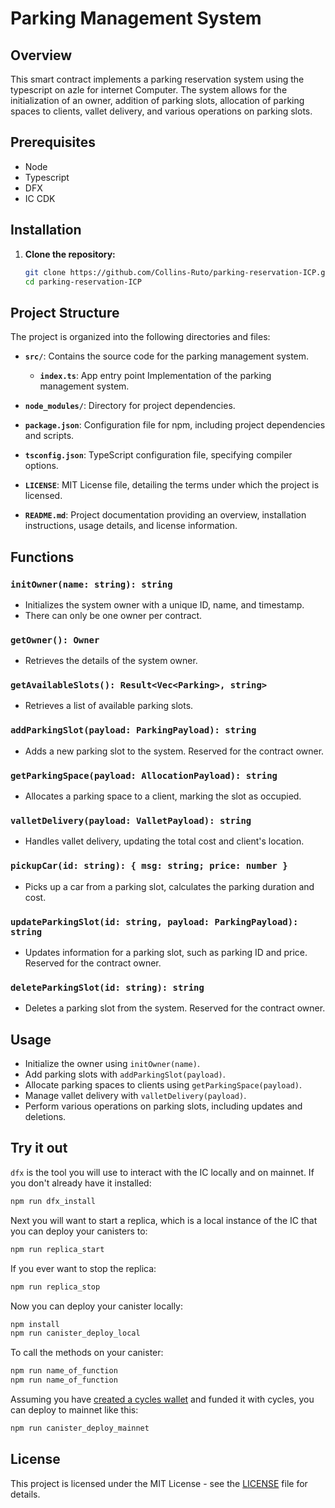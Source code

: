 # Parking Management System

## Overview

This smart contract implements a parking reservation system using the typescript on azle for internet Computer. The system allows for the initialization of an owner, addition of parking slots, allocation of parking spaces to clients, vallet delivery, and various operations on parking slots.

## Prerequisites

- Node
- Typescript
- DFX
- IC CDK

## Installation

1. **Clone the repository:**

    ```bash
    git clone https://github.com/Collins-Ruto/parking-reservation-ICP.git
    cd parking-reservation-ICP
    ```

## Project Structure

The project is organized into the following directories and files:

- **`src/`**: Contains the source code for the parking management system.
  - **`index.ts`**: App entry point Implementation of the parking management system.

- **`node_modules/`**: Directory for project dependencies.

- **`package.json`**: Configuration file for npm, including project dependencies and scripts.

- **`tsconfig.json`**: TypeScript configuration file, specifying compiler options.

- **`LICENSE`**: MIT License file, detailing the terms under which the project is licensed.

- **`README.md`**: Project documentation providing an overview, installation instructions, usage details, and license information.

## Functions

### `initOwner(name: string): string`

- Initializes the system owner with a unique ID, name, and timestamp.
- There can only be one owner per contract.

### `getOwner(): Owner`

- Retrieves the details of the system owner.

### `getAvailableSlots(): Result<Vec<Parking>, string>`

- Retrieves a list of available parking slots.

### `addParkingSlot(payload: ParkingPayload): string`

- Adds a new parking slot to the system. Reserved for the contract owner.

### `getParkingSpace(payload: AllocationPayload): string`

- Allocates a parking space to a client, marking the slot as occupied.

### `valletDelivery(payload: ValletPayload): string`

- Handles vallet delivery, updating the total cost and client's location.

### `pickupCar(id: string): { msg: string; price: number }`

- Picks up a car from a parking slot, calculates the parking duration and cost.

### `updateParkingSlot(id: string, payload: ParkingPayload): string`

- Updates information for a parking slot, such as parking ID and price. Reserved for the contract owner.

### `deleteParkingSlot(id: string): string`

- Deletes a parking slot from the system. Reserved for the contract owner.

## Usage

- Initialize the owner using `initOwner(name)`.
- Add parking slots with `addParkingSlot(payload)`.
- Allocate parking spaces to clients using `getParkingSpace(payload)`.
- Manage vallet delivery with `valletDelivery(payload)`.
- Perform various operations on parking slots, including updates and deletions.

## Try it out

`dfx` is the tool you will use to interact with the IC locally and on mainnet. If you don't already have it installed:

```bash
npm run dfx_install
```

Next you will want to start a replica, which is a local instance of the IC that you can deploy your canisters to:

```bash
npm run replica_start
```

If you ever want to stop the replica:

```bash
npm run replica_stop
```

Now you can deploy your canister locally:

```bash
npm install
npm run canister_deploy_local
```

To call the methods on your canister:

```bash
npm run name_of_function
npm run name_of_function
```

Assuming you have [created a cycles wallet](https://internetcomputer.org/docs/current/developer-docs/quickstart/network-quickstart) and funded it with cycles, you can deploy to mainnet like this:

```bash
npm run canister_deploy_mainnet
```

## License

This project is licensed under the MIT License - see the [LICENSE](LICENSE) file for details.
